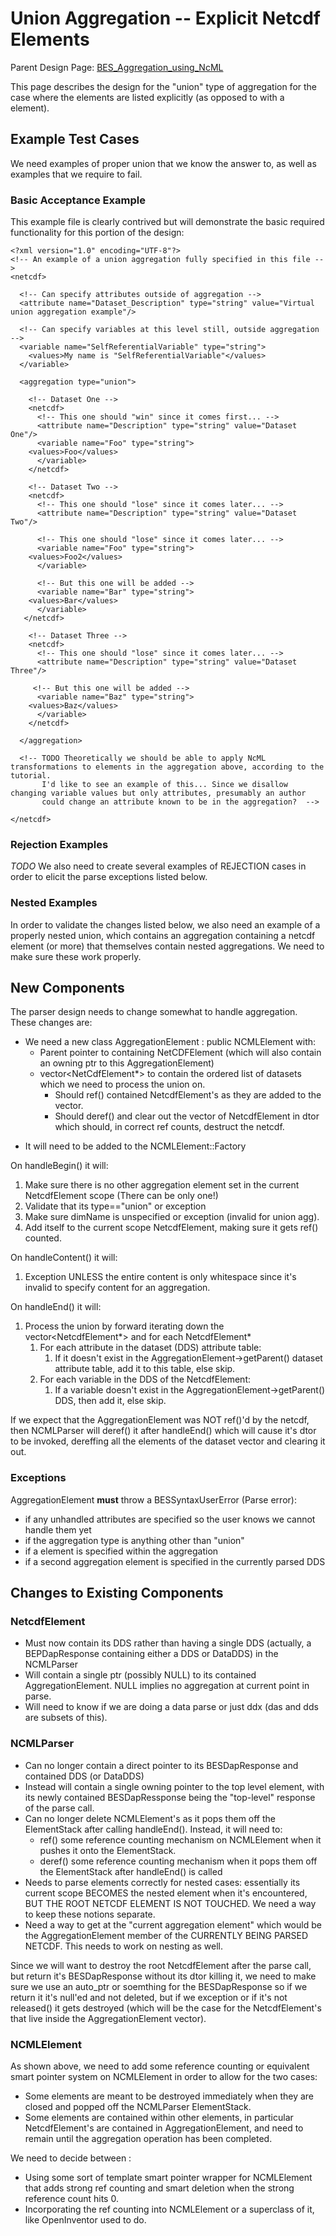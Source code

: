 # Union Aggregation -- Explicit Netcdf Elements

Parent Design Page:
[BES_Aggregation_using_NcML](BES_Aggregation_using_NcML "wikilink")

This page describes the design for the "union" type of aggregation for
the case where the <netcdf> elements are listed explicitly (as opposed
to with a <scan> element).

## Example Test Cases

We need examples of proper union that we know the answer to, as well as
examples that we require to fail.

### Basic Acceptance Example

This example file is clearly contrived but will demonstrate the basic
required functionality for this portion of the design:


    <?xml version="1.0" encoding="UTF-8"?>
    <!-- An example of a union aggregation fully specified in this file -->
    <netcdf>

      <!-- Can specify attributes outside of aggregation -->
      <attribute name="Dataset_Description" type="string" value="Virtual union aggregation example"/>

      <!-- Can specify variables at this level still, outside aggregation -->
      <variable name="SelfReferentialVariable" type="string">
        <values>My name is "SelfReferentialVariable"</values>
      </variable>

      <aggregation type="union">

        <!-- Dataset One -->
        <netcdf>
          <!-- This one should "win" since it comes first... -->
          <attribute name="Description" type="string" value="Dataset One"/>
          <variable name="Foo" type="string">
        <values>Foo</values>
          </variable>
        </netcdf>

        <!-- Dataset Two -->
        <netcdf>
          <!-- This one should "lose" since it comes later... -->
          <attribute name="Description" type="string" value="Dataset Two"/>

          <!-- This one should "lose" since it comes later... -->
          <variable name="Foo" type="string">
        <values>Foo2</values>
          </variable>

          <!-- But this one will be added -->
          <variable name="Bar" type="string">
        <values>Bar</values>
          </variable>
       </netcdf>

        <!-- Dataset Three -->
        <netcdf>
          <!-- This one should "lose" since it comes later... -->
          <attribute name="Description" type="string" value="Dataset Three"/>

         <!-- But this one will be added -->
          <variable name="Baz" type="string">
        <values>Baz</values>
          </variable>
        </netcdf>

      </aggregation>

      <!-- TODO Theoretically we should be able to apply NcML transformations to elements in the aggregation above, according to the tutorial.
           I'd like to see an example of this... Since we disallow changing variable values but only attributes, presumably an author
           could change an attribute known to be in the aggregation?  -->

    </netcdf>

### Rejection Examples

*TODO* We also need to create several examples of REJECTION cases in
order to elicit the parse exceptions listed below.

### Nested Examples

In order to validate the changes listed below, we also need an example
of a properly nested union, which contains an aggregation containing a
netcdf element (or more) that themselves contain nested aggregations. We
need to make sure these work properly.

## New Components

The parser design needs to change somewhat to handle aggregation. These
changes are:

- We need a new class AggregationElement : public NCMLElement with:
  - Parent pointer to containing NetCDFElement (which will also contain
    an owning ptr to this AggregationElement)
  - vector\<NetCdfElement\*\> to contain the ordered list of datasets
    which we need to process the union on.
    - Should ref() contained NetcdfElement's as they are added to the
      vector.
    - Should deref() and clear out the vector of NetcdfElement in dtor
      which should, in correct ref counts, destruct the netcdf.

<!-- -->

- It will need to be added to the NCMLElement::Factory

On handleBegin() it will:

1.  Make sure there is no other aggregation element set in the current
    NetcdfElement scope (There can be only one!)
2.  Validate that its type=="union" or exception
3.  Make sure dimName is unspecified or exception (invalid for union
    agg).
4.  Add itself to the current scope NetcdfElement, making sure it gets
    ref() counted.

On handleContent() it will:

1.  Exception UNLESS the entire content is only whitespace since it's
    invalid to specify content for an aggregation.

On handleEnd() it will:

1.  Process the union by forward iterating down the
    vector\<NetcdfElement\*\> and for each NetcdfElement\*
    1.  For each attribute in the dataset (DDS) attribute table:
        1.  If it doesn't exist in the AggregationElement-\>getParent()
            dataset attribute table, add it to this table, else skip.
    2.  For each variable in the DDS of the NetcdfElement:
        1.  If a variable doesn't exist in the
            AggregationElement-\>getParent() DDS, then add it, else
            skip.

If we expect that the AggregationElement was NOT ref()'d by the netcdf,
then NCMLParser will deref() it after handleEnd() which will cause it's
dtor to be invoked, dereffing all the elements of the dataset vector and
clearing it out.

### Exceptions

AggregationElement **must** throw a BESSyntaxUserError (Parse error):

- if any unhandled attributes are specified so the user knows we cannot
  handle them yet
- if the aggregation type is anything other than "union"
- if a <scan> element is specified within the aggregation
- if a second aggregation element is specified in the currently parsed
  DDS

## Changes to Existing Components

### NetcdfElement

- Must now contain its DDS rather than having a single DDS (actually, a
  BEPDapResponse containing either a DDS or DataDDS) in the NCMLParser
- Will contain a single ptr (possibly NULL) to its contained
  AggregationElement. NULL implies no aggregation at current point in
  parse.
- Will need to know if we are doing a data parse or just ddx (das and
  dds are subsets of this).

### NCMLParser

- Can no longer contain a direct pointer to its BESDapResponse and
  contained DDS (or DataDDS)
- Instead will contain a single owning pointer to the top level <netcdf>
  element, with its newly contained BESDapRessponse being the
  "top-level" response of the parse call.
- Can no longer delete NCMLElement's as it pops them off the
  ElementStack after calling handleEnd(). Instead, it will need to:
  - ref() some reference counting mechanism on NCMLElement when it
    pushes it onto the ElementStack.
  - deref() some reference counting mechanism when it pops them off the
    ElementStack after handleEnd() is called
- Needs to parse <netcdf> elements correctly for nested cases:
  essentially its current scope BECOMES the nested <netcdf> element when
  it's encountered, BUT THE ROOT NETCDF ELEMENT IS NOT TOUCHED. We need
  a way to keep these notions separate.
- Need a way to get at the "current aggregation element" which would be
  the AggregationElement member of the CURRENTLY BEING PARSED NETCDF.
  This needs to work on nesting as well.

Since we will want to destroy the root NetcdfElement after the parse
call, but return it's BESDapResponse without its dtor killing it, we
need to make sure we use an auto_ptr or soemthing for the BESDapResponse
so if we return it it's null'ed and not deleted, but if we exception or
if it's not released() it gets destroyed (which will be the case for the
NetcdfElement's that live inside the AggregationElement vector).

### NCMLElement

As shown above, we need to add some reference counting or equivalent
smart pointer system on NCMLElement in order to allow for the two cases:

- Some elements are meant to be destroyed immediately when they are
  closed and popped off the NCMLParser ElementStack.
- Some elements are contained within other elements, in particular
  NetcdfElement's are contained in AggregationElement, and need to
  remain until the aggregation operation has been completed.

We need to decide between :

- Using some sort of template smart pointer wrapper for NCMLElement that
  adds strong ref counting and smart deletion when the strong reference
  count hits 0.
- Incorporating the ref counting into NCMLElement or a superclass of it,
  like OpenInventor used to do.